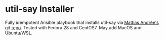 # util-say Installer #

Fully idempotent Ansible playbook that installs util-say via [Mattias Andrée's](https://github.com/maandree) git [repo](https://github.com/maandree/util-say). Tested with Fedora 28 and CentOS7. May add MacOS and Ubuntu/WSL.

